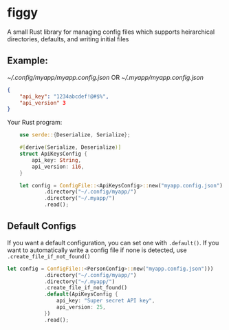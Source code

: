 # figgy
A small Rust library for managing config files which supports heirarchical directories, defaults, and writing initial files

## Example:
_~/.config/myapp/myapp.config.json_
OR
_~/.myapp/myapp.config.json_
```json
{
    "api_key": "1234abcdef!@#$%",
    "api_version" 3
}
```

Your Rust program:
```rust
    use serde::{Deserialize, Serialize};

    #[derive(Serialize, Deserialize)]
    struct ApiKeysConfig {
        api_key: String,
        api_version: i16,
    }

    let config = ConfigFile::<ApiKeysConfig>::new("myapp.config.json")
            .directory("~/.config/myapp/")
            .directory("~/.myapp/")
            .read();
```

## Default Configs
If you want a default configuration, you can set one with `.default()`.
If you want to automatically write a config file if none is detected, use `.create_file_if_not_found()`

```rust
let config = ConfigFile::<PersonConfig>::new("myapp.config.json")))
            .directory("~/.config/myapp/")
            .directory("~/.myapp/")
            .create_file_if_not_found()
            .default(ApiKeysConfig {
                api_key: "Super secret API key",
                api_version: 25,
            })
            .read();
```
